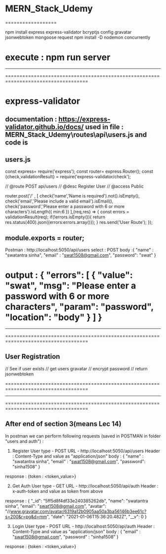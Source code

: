# MERN_Stack_Udemy
==================

npm install express express-validator bcryptjs config gravatar jsonwebtoken mongoose request
npm install -D nodemon concurrently 

execute : npm run server
===================================================================================
***********************************************************************************
===================================================================================

express-validator
=================
documentation : https://express-validator.github.io/docs/
used in file : MERN_Stack_Udemy\routes\api\users.js
and code is 
---------------------------------------------------------------------------------------------------
users.js
--------
const express= require('express');
const router= express.Router();
const {check,validationResult} = require('express-validator/check');


// @route  POST api/users
// @desc   Register User
// @access Public

router.post('/' , [
    check('name','Name is required').not().isEmpty(),
    check('email','Please include a valid email').isEmail(),
    check('password','Please enter a password with 6 or more characters').isLength({
        min:6
    })
],(req,res) => {
    const errors = validationResult(req);
    if(!errors.isEmpty()){
        return res.status(400).json({errors:errors.array()});
    }
    res.send('User Route');
});

module.exports = router;
---------------------------------------------------------------------------------------------------

Postman :
http://localhost:5050/api/users
select : POST
body :{
	"name" : "swatantra sinha",
	"email" : "swat1508@gmail.com",
	"password": "swat"
}

output :
{
    "errors": [
        {
            "value": "swat",
            "msg": "Please enter a password with 6 or more characters",
            "param": "password",
            "location": "body"
        }
    ]
}
===================================================================================
***********************************************************************************
===================================================================================

User Registration
-----------------
// See if user exists
// get users gravatar
// encrypt password
// return jsonwebtoken


===================================================================================
***********************************************************************************
===================================================================================

After end of section 3(means Lec 14)
------------------------------------
In postman we can perform following requests (saved in POSTMAN in folder "users and auth") :

1. Register User
type - POST
URL - http://localhost:5050/api/users
Header : Content-Type and value as "application/json"
body : 
{
	"name" : "swatantra sinha",
	"email" : "swat1508@gmail.com",
	"password": "sinha1508"
}

response : {token : <token_value>}

2. Get Auth User
type - GET
URL - http://localhost:5050/api/auth
Header : x-auth-token 
and value as token from above 

response :
{
    "_id": "5ff5d8f4df33e240385262db",
    "name": "swatantra sinha",
    "email": "swat1508@gmail.com",
    "avatar": "//www.gravatar.com/avatar/6319a12b0905aa50a3ba56146b3ee61c?s=200&r=pg&d=mm",
    "date": "2021-01-06T15:36:20.482Z",
    "__v": 0
}


3. Login User
type - POST
URL - http://localhost:5050/api/auth
Header : Content-Type and value as "application/json"
body : 
{
	"email" : "swat1508@gmail.com",
	"password" : "sinha1508"
}

response : {token : <token_value>}
